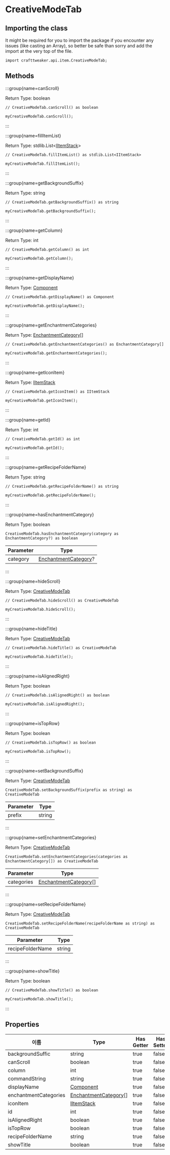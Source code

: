 # CreativeModeTab

## Importing the class

It might be required for you to import the package if you encounter any issues (like casting an Array), so better be safe than sorry and add the import at the very top of the file.
```zenscript
import crafttweaker.api.item.CreativeModeTab;
```


## Methods

:::group{name=canScroll}

Return Type: boolean

```zenscript
// CreativeModeTab.canScroll() as boolean

myCreativeModeTab.canScroll();
```

:::

:::group{name=fillItemList}

Return Type: stdlib.List&lt;[IItemStack](/vanilla/api/item/IItemStack)&gt;

```zenscript
// CreativeModeTab.fillItemList() as stdlib.List<IItemStack>

myCreativeModeTab.fillItemList();
```

:::

:::group{name=getBackgroundSuffix}

Return Type: string

```zenscript
// CreativeModeTab.getBackgroundSuffix() as string

myCreativeModeTab.getBackgroundSuffix();
```

:::

:::group{name=getColumn}

Return Type: int

```zenscript
// CreativeModeTab.getColumn() as int

myCreativeModeTab.getColumn();
```

:::

:::group{name=getDisplayName}

Return Type: [Component](/vanilla/api/text/Component)

```zenscript
// CreativeModeTab.getDisplayName() as Component

myCreativeModeTab.getDisplayName();
```

:::

:::group{name=getEnchantmentCategories}

Return Type: [EnchantmentCategory](/vanilla/api/item/enchantment/EnchantmentCategory)[]

```zenscript
// CreativeModeTab.getEnchantmentCategories() as EnchantmentCategory[]

myCreativeModeTab.getEnchantmentCategories();
```

:::

:::group{name=getIconItem}

Return Type: [IItemStack](/vanilla/api/item/IItemStack)

```zenscript
// CreativeModeTab.getIconItem() as IItemStack

myCreativeModeTab.getIconItem();
```

:::

:::group{name=getId}

Return Type: int

```zenscript
// CreativeModeTab.getId() as int

myCreativeModeTab.getId();
```

:::

:::group{name=getRecipeFolderName}

Return Type: string

```zenscript
// CreativeModeTab.getRecipeFolderName() as string

myCreativeModeTab.getRecipeFolderName();
```

:::

:::group{name=hasEnchantmentCategory}

Return Type: boolean

```zenscript
CreativeModeTab.hasEnchantmentCategory(category as EnchantmentCategory?) as boolean
```

| Parameter | Type                                                                      |
| --------- | ------------------------------------------------------------------------- |
| category  | [EnchantmentCategory](/vanilla/api/item/enchantment/EnchantmentCategory)? |


:::

:::group{name=hideScroll}

Return Type: [CreativeModeTab](/vanilla/api/item/CreativeModeTab)

```zenscript
// CreativeModeTab.hideScroll() as CreativeModeTab

myCreativeModeTab.hideScroll();
```

:::

:::group{name=hideTitle}

Return Type: [CreativeModeTab](/vanilla/api/item/CreativeModeTab)

```zenscript
// CreativeModeTab.hideTitle() as CreativeModeTab

myCreativeModeTab.hideTitle();
```

:::

:::group{name=isAlignedRight}

Return Type: boolean

```zenscript
// CreativeModeTab.isAlignedRight() as boolean

myCreativeModeTab.isAlignedRight();
```

:::

:::group{name=isTopRow}

Return Type: boolean

```zenscript
// CreativeModeTab.isTopRow() as boolean

myCreativeModeTab.isTopRow();
```

:::

:::group{name=setBackgroundSuffix}

Return Type: [CreativeModeTab](/vanilla/api/item/CreativeModeTab)

```zenscript
CreativeModeTab.setBackgroundSuffix(prefix as string) as CreativeModeTab
```

| Parameter | Type   |
| --------- | ------ |
| prefix    | string |


:::

:::group{name=setEnchantmentCategories}

Return Type: [CreativeModeTab](/vanilla/api/item/CreativeModeTab)

```zenscript
CreativeModeTab.setEnchantmentCategories(categories as EnchantmentCategory[]) as CreativeModeTab
```

| Parameter  | Type                                                                       |
| ---------- | -------------------------------------------------------------------------- |
| categories | [EnchantmentCategory](/vanilla/api/item/enchantment/EnchantmentCategory)[] |


:::

:::group{name=setRecipeFolderName}

Return Type: [CreativeModeTab](/vanilla/api/item/CreativeModeTab)

```zenscript
CreativeModeTab.setRecipeFolderName(recipeFolderName as string) as CreativeModeTab
```

| Parameter        | Type   |
| ---------------- | ------ |
| recipeFolderName | string |


:::

:::group{name=showTitle}

Return Type: boolean

```zenscript
// CreativeModeTab.showTitle() as boolean

myCreativeModeTab.showTitle();
```

:::


## Properties

| 이름                    | Type                                                                       | Has Getter | Has Setter |
| --------------------- | -------------------------------------------------------------------------- | ---------- | ---------- |
| backgroundSuffic      | string                                                                     | true       | false      |
| canScroll             | boolean                                                                    | true       | false      |
| column                | int                                                                        | true       | false      |
| commandString         | string                                                                     | true       | false      |
| displayName           | [Component](/vanilla/api/text/Component)                                   | true       | false      |
| enchantmentCategories | [EnchantmentCategory](/vanilla/api/item/enchantment/EnchantmentCategory)[] | true       | false      |
| iconItem              | [IItemStack](/vanilla/api/item/IItemStack)                                 | true       | false      |
| id                    | int                                                                        | true       | false      |
| isAlignedRight        | boolean                                                                    | true       | false      |
| isTopRow              | boolean                                                                    | true       | false      |
| recipeFolderName      | string                                                                     | true       | false      |
| showTitle             | boolean                                                                    | true       | false      |

